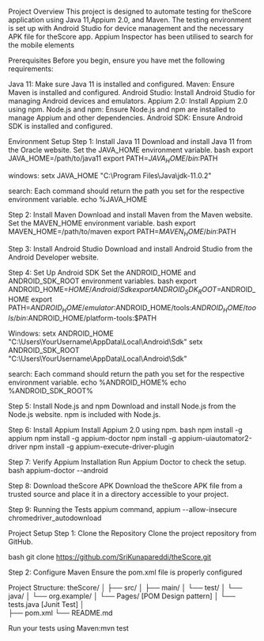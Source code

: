 Project Overview
This project is designed to automate testing for theScore application using Java 11,Appium 2.0, and Maven. The testing environment is set up with Android Studio for device management and the necessary APK file for theScore app. Appium Inspector has been utilised to search for the mobile elements

Prerequisites
Before you begin, ensure you have met the following requirements:

Java 11: Make sure Java 11 is installed and configured.
Maven: Ensure Maven is installed and configured.
Android Studio: Install Android Studio for managing Android devices and emulators.
Appium 2.0: Install Appium 2.0 using npm.
Node.js and npm: Ensure Node.js and npm are installed to manage Appium and other dependencies.
Android SDK: Ensure Android SDK is installed and configured.

Environment Setup
Step 1: Install Java 11
Download and install Java 11 from the Oracle website. Set the JAVA_HOME environment variable.
bash
export JAVA_HOME=/path/to/java11
export PATH=$JAVA_HOME/bin:$PATH

windows:
setx JAVA_HOME "C:\Program Files\Java\jdk-11.0.2"

search: Each command should return the path you set for the respective environment variable.
echo %JAVA_HOME

Step 2: Install Maven
Download and install Maven from the Maven website. Set the MAVEN_HOME environment variable.
bash
export MAVEN_HOME=/path/to/maven
export PATH=$MAVEN_HOME/bin:$PATH

Step 3: Install Android Studio
Download and install Android Studio from the Android Developer website.

Step 4: Set Up Android SDK
Set the ANDROID_HOME and ANDROID_SDK_ROOT environment variables.
bash
export ANDROID_HOME=$HOME/Android/Sdk
export ANDROID_SDK_ROOT=$ANDROID_HOME
export PATH=$ANDROID_HOME/emulator:$ANDROID_HOME/tools:$ANDROID_HOME/tools/bin:$ANDROID_HOME/platform-tools:$PATH

Windows:
setx ANDROID_HOME "C:\Users\YourUsername\AppData\Local\Android\Sdk"
setx ANDROID_SDK_ROOT "C:\Users\YourUsername\AppData\Local\Android\Sdk"

search: Each command should return the path you set for the respective environment variable.
echo %ANDROID_HOME%
echo %ANDROID_SDK_ROOT%

Step 5: Install Node.js and npm
Download and install Node.js from the Node.js website. npm is included with Node.js.

Step 6: Install Appium
Install Appium 2.0 using npm.
bash
npm install -g appium
npm install -g appium-doctor
npm install -g appium-uiautomator2-driver
npm install -g appium-execute-driver-plugin

Step 7: Verify Appium Installation
Run Appium Doctor to check the setup.
bash
appium-doctor --android

Step 8: Download theScore APK
Download the theScore APK file from a trusted source and place it in a directory accessible to your project. <ADD APK File>

Step 9: Running the Tests
appium  command,
appium --allow-insecure chromedriver_autodownload

Project Setup
Step 1: Clone the Repository
Clone the project repository from GitHub.

bash
git clone https://github.com/SriKunapareddi/theScore.git

Step 2: Configure Maven
Ensure the pom.xml file is properly configured

Project Structure:
theScore/
│
├── src/
│   ├── main/
│   └── test/
│       └── java/
│           └── org.example/
│               └── Pages/ [POM Design pattern]
│               └── tests.java [Junit Test]
│                       
├── pom.xml
└── README.md

Run your tests using Maven:mvn test